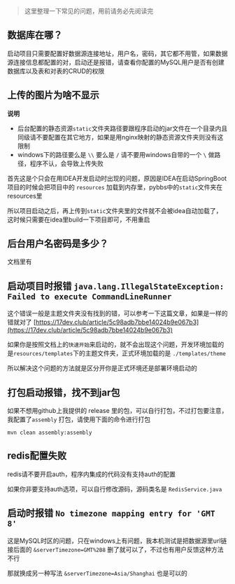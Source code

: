 > 这里整理一下常见的问题，用前请务必先阅读完

## 数据库在哪？

启动项目只需要配置好数据源连接地址，用户名，密码，其它都不用管，如果数据源连接信息都配置的对，启动还是报错，请查看你配置的MySQL用户是否有创建数据库以及表和对表的CRUD的权限

## 上传的图片为啥不显示

**说明**

- 后台配置的静态资源`static`文件夹路径要跟程序启动的jar文件在一个目录内且同级请不要配置在其它地方，如果是用nginx映射的静态资源文件夹则没有这限制
- windows下的路径要么是 `\\` 要么是 `/` 请不要用windows自带的一个 `\` 做路径，程序不认，会导致上传失败

首先这是个只会在用IDEA开发启动时出现的问题，原因是IDEA在启动SpringBoot项目的时候会把项目中的 `resources` 加载到内存里，pybbs中的`static`文件夹在resources里

所以项目启动之后，再上传到`static`文件夹里的文件就不会被idea自动加载了，这时候只需要在idea里build一下项目即可，不用重启

## 后台用户名密码是多少？

文档里有

## 启动项目时报错 `java.lang.IllegalStateException: Failed to execute CommandLineRunner`

这个错误一般是主题文件夹没有找到的错，可以参考一下这篇文章，如果是一样的错就对了 [https://17dev.club/article/5c98adb7bbe14024b9e067b3](https://17dev.club/article/5c98adb7bbe14024b9e067b3)

如果你是按照文档上的`快速开始`来启动的，就不会出现这个问题，开发环境加载的是`resources/templates`下的主题文件夹，正式环境加载的是 `./templates/theme`

所以解决这个问题的方法就是区分开你是正式环境还是部署环境启动的

## 打包启动报错，找不到jar包

如果不想用github上我提供的 release 里的包，可以自行打包，不过打包要注意，我配置了`assembly` 打包，请使用下面的命令进行打包

`mvn clean assembly:assembly`

## redis配置失败

redis请不要开启auth，程序内集成的代码没有支持auth的配置

如果你非要支持auth选项，可以自行修改源码，源码类名是 `RedisService.java`

## 启动时报错 `No timezone mapping entry for 'GMT 8'`

这是MySQL时区的问题，只在windows上有问题，我本机测试是把数据源里url链接后面的 `&serverTimezone=GMT%2B8` 删了就可以了，不过也有用户反馈这种方法不行

那就换成另一种写法 `&serverTimezone=Asia/Shanghai` 也是可以的
